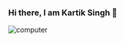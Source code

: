 ### Hi there, I am Kartik Singh 👋
![computer](https://github.com/iamkartiksingh-K/iamkartiksingh-K/assets/62024947/9e59aea1-ffec-4f63-bd31-d2ad1a3b5135)

<!--
**iamkartiksingh-K/iamkartiksingh-K** is a ✨ _special_ ✨ repository because its `README.md` (this file) appears on your GitHub profile.

Here are some ideas to get you started:

- 🔭 I’m currently working on ...
- 🌱 I’m currently learning ...
- 👯 I’m looking to collaborate on ...
- 🤔 I’m looking for help with ...
- 💬 Ask me about ...
- 📫 How to reach me: ...
- 😄 Pronouns: ...
- ⚡ Fun fact: ...
-->
